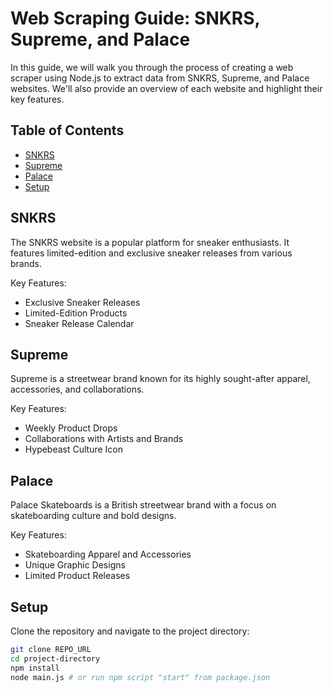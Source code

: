 # Web Scraping Guide: SNKRS, Supreme, and Palace

In this guide, we will walk you through the process of creating a web scraper using Node.js to extract data from SNKRS, Supreme, and Palace websites. We'll also provide an overview of each website and highlight their key features.

## Table of Contents

- [SNKRS](#snkrs)
- [Supreme](#supreme)
- [Palace](#palace)
- [Setup](#setup)

## SNKRS

The SNKRS website is a popular platform for sneaker enthusiasts. It features limited-edition and exclusive sneaker releases from various brands.

Key Features:

- Exclusive Sneaker Releases
- Limited-Edition Products
- Sneaker Release Calendar

## Supreme

Supreme is a streetwear brand known for its highly sought-after apparel, accessories, and collaborations.

Key Features:

- Weekly Product Drops
- Collaborations with Artists and Brands
- Hypebeast Culture Icon

## Palace

Palace Skateboards is a British streetwear brand with a focus on skateboarding culture and bold designs.

Key Features:

- Skateboarding Apparel and Accessories
- Unique Graphic Designs
- Limited Product Releases

## Setup

Clone the repository and navigate to the project directory:

```bash
git clone REPO_URL
cd project-directory
npm install
node main.js # or run npm script "start" from package.json

